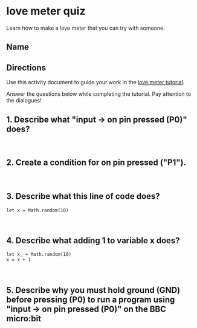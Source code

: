 # love meter quiz 

Learn how to make a love meter that you can try with someone.

## Name

## Directions

Use this activity document to guide your work in the [love meter tutorial](/microbit/lessons/love-meter/tutorial).

Answer the questions below while completing the tutorial. Pay attention to the dialogues!

## 1. Describe what "input -> on pin pressed (P0)" does?

<br/>

## 2. Create a condition for on pin pressed ("P1").

<br/>

## 3. Describe what this line of code does?

```
let x = Math.random(10)
```

<br/>

## 4. Describe what adding 1 to variable x does?

```
let x_ = Math.random(10)
x = x + 1
```

<br/>

## 5. Describe why you must hold ground (GND) before pressing (P0) to run a program using "input -> on pin pressed (P0)" on the BBC micro:bit

<br/>

